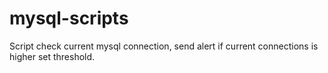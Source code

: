 # mysql-scripts

Script check current mysql connection, send alert if current connections is higher set threshold.
